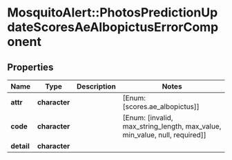 # MosquitoAlert::PhotosPredictionUpdateScoresAeAlbopictusErrorComponent


## Properties
Name | Type | Description | Notes
------------ | ------------- | ------------- | -------------
**attr** | **character** |  | [Enum: [scores.ae_albopictus]] 
**code** | **character** |  | [Enum: [invalid, max_string_length, max_value, min_value, null, required]] 
**detail** | **character** |  | 


